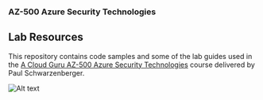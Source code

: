 ### AZ-500 Azure Security Technologies
## Lab Resources

This repository contains code samples and some of the lab guides used in the [A Cloud Guru AZ-500 Azure Security Technologies](https://acloud.guru/overview/az-500-microsoft-azure-security-technologies) course delivered by Paul Schwarzenberger. 

![Alt text](az-500.png?raw=true "AZ-500 Azure Security Technologies")

